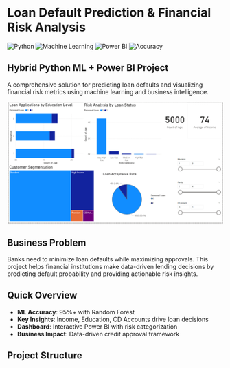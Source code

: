 # Loan Default Prediction & Financial Risk Analysis

![Python](https://img.shields.io/badge/Python-3.8%2B-blue)
![Machine Learning](https://img.shields.io/badge/ML-Random%20Forest-orange)
![Power BI](https://img.shields.io/badge/Visualization-Power%20BI-yellow)
![Accuracy](https://img.shields.io/badge/Accuracy-95%25-brightgreen)

## Hybrid Python ML + Power BI Project

A comprehensive solution for predicting loan defaults and visualizing financial risk metrics using machine learning and business intelligence.

![Dashboard Preview](images/dashboard_preview.PNG)

## Business Problem
Banks need to minimize loan defaults while maximizing approvals. This project helps financial institutions make data-driven lending decisions by predicting default probability and providing actionable risk insights.

## Quick Overview
- **ML Accuracy**: 95%+ with Random Forest
- **Key Insights**: Income, Education, CD Accounts drive loan decisions
- **Dashboard**: Interactive Power BI with risk categorization
- **Business Impact**: Data-driven credit approval framework

## Project Structure
